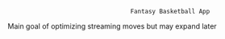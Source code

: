                                       Fantasy Basketball App

Main goal of optimizing streaming moves but may expand later

